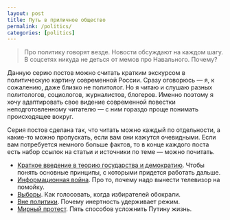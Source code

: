 ```yaml
---
layout: post
title: Путь в приличное общество
permalink: /politics/
categories: [politics]
---
```



>Про политику говорят везде. Новости обсуждают на каждом шагу. В соцсетях никуда не деться от мемов про Навального. Почему?

Данную серию постов можно считать кратким экскурсом в политическую картину современной России. Сразу оговорюсь — я, к сожалению, даже близко не политолог. Но я читаю и слушаю разных политологов, социологов, журналистов, блогеров. Именно поэтому я хочу адаптировать свое видение современной повестки неподготовленному читателю — с ним гораздо проще понимать происходящее вокруг.

Серия постов сделана так, что читать можно каждый по отдельности, а какие-то можно пропускать, если вам они кажутся очевидными. Если вам потребуется немного больше фактов, то в конце каждого поста есть набор ссылок на статьи и источники по теме — можно почитать.

* [Краткое введение в теорию государства и демократию](/politics/democracy). Чтобы понять основные принципы, с которыми придется работать дальше.
* [Информационная война](/politics/info-war). Про то, почему надо вынести телевизор на помойку.
* [Выборы](/politics/elections). Как голосовать, когда избирателей обокрали.
* [Вне политики](/politics/dont-ignore). Почему инертность удерживает режим.
* [Мирный протест](/politics/protest). Пять способов усложнить Путину жизнь.

<!-- # * [Мифы]() Отвечаю на все стандартный аргументы, которые слышал при разговорах о политике.
возможно появится, но не факт.
* [Алексей Навальный]() Центр российской оппозиции. Синие трусы. Ночной кошмар Путина.
* [Владимир Путин и его компания]() Кто сейчас удерживает власть в стране -->